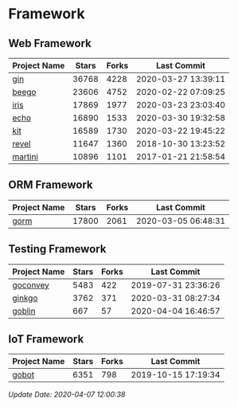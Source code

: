 # Framework

## Web Framework

| Project Name | Stars | Forks | Last Commit |
| ------------ | ----- | ----- | ----------- |
| [gin](https://github.com/gin-gonic/gin) | 36768 | 4228 | 2020-03-27 13:39:11 |
| [beego](https://github.com/astaxie/beego) | 23606 | 4752 | 2020-02-22 07:09:25 |
| [iris](https://github.com/kataras/iris) | 17869 | 1977 | 2020-03-23 23:03:40 |
| [echo](https://github.com/labstack/echo) | 16890 | 1533 | 2020-03-30 19:32:58 |
| [kit](https://github.com/go-kit/kit) | 16589 | 1730 | 2020-03-22 19:45:22 |
| [revel](https://github.com/revel/revel) | 11647 | 1360 | 2018-10-30 13:23:52 |
| [martini](https://github.com/go-martini/martini) | 10896 | 1101 | 2017-01-21 21:58:54 |

## ORM Framework

| Project Name | Stars | Forks | Last Commit |
| ------------ | ----- | ----- | ----------- |
| [gorm](https://github.com/jinzhu/gorm) | 17800 | 2061 | 2020-03-05 06:48:31 |

## Testing Framework

| Project Name | Stars | Forks | Last Commit |
| ------------ | ----- | ----- | ----------- |
| [goconvey](https://github.com/smartystreets/goconvey) | 5483 | 422 | 2019-07-31 23:36:26 |
| [ginkgo](https://github.com/onsi/ginkgo) | 3762 | 371 | 2020-03-31 08:27:34 |
| [goblin](https://github.com/franela/goblin) | 667 | 57 | 2020-04-04 16:46:57 |

## IoT Framework

| Project Name | Stars | Forks | Last Commit |
| ------------ | ----- | ----- | ----------- |
| [gobot](https://github.com/hybridgroup/gobot) | 6351 | 798 | 2019-10-15 17:19:34 |

*Update Date: 2020-04-07 12:00:38*